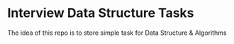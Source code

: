 # Interview Data Structure Tasks
The idea of this repo is to store simple task for Data Structure & Algorithms
